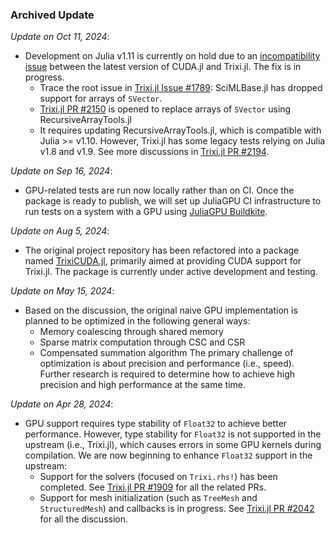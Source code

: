 ### Archived Update

*Update on Oct 11, 2024*:

- Development on Julia v1.11 is currently on hold due to an [incompatibility issue](https://github.com/trixi-framework/Trixi.jl/issues/2108) between the latest version of CUDA.jl and Trixi.jl. The fix is in progress.
    - Trace the root issue in [Trixi.jl Issue #1789](https://github.com/trixi-framework/Trixi.jl/issues/1789): SciMLBase.jl has dropped support for arrays of `SVector`.
    - [Trixi.jl PR #2150](https://github.com/trixi-framework/Trixi.jl/pull/2150) is opened to replace arrays of `SVector` using RecursiveArrayTools.jl
    - It requires updating RecursiveArrayTools.jl, which is compatible with Julia >= v1.10. However, Trixi.jl has some legacy tests relying on Julia v1.8 and v1.9. See more discussions in [Trixi.jl PR #2194](https://github.com/trixi-framework/Trixi.jl/pull/2194). 

*Update on Sep 16, 2024*:
- GPU-related tests are run now locally rather than on CI. Once the package is ready to publish, we will set up JuliaGPU CI infrastructure to run tests on a system with a GPU using [JuliaGPU Buildkite](https://github.com/JuliaGPU/buildkite).

*Update on Aug 5, 2024*:

- The original project repository has been refactored into a package named [TrixiCUDA.jl](https://github.com/trixi-gpu/TrixiCUDA.jl), primarily aimed at providing CUDA support for Trixi.jl. The package is currently under active development and testing. 

*Update on May 15, 2024*:

- Based on the discussion, the original naive GPU implementation is planned to be optimized in the following general ways:
    - Memory coalescing through shared memory 
    - Sparse matrix computation through CSC and CSR
    - Compensated summation algorithm
    The primary challenge of optimization is about precision and performance (i.e., speed). Further research is required to determine how to achieve high precision and high performance at the same time.

*Update on Apr 28, 2024*:

- GPU support requires type stability of `Float32` to achieve better performance. However, type stability for `Float32` is not supported in the upstream (i.e., Trixi.jl), which causes errors in some GPU kernels during compilation. We are now beginning to enhance `Float32` support in the upstream:
    - Support for the solvers (focused on `Trixi.rhs!`) has been completed. See [Trixi.jl PR #1909](https://github.com/trixi-framework/Trixi.jl/pull/1909) for all the related PRs.
    - Support for mesh initialization (such as `TreeMesh` and `StructuredMesh`) and callbacks is in progress. See [Trixi.jl PR #2042](https://github.com/trixi-framework/Trixi.jl/pull/2042) for all the discussion.





